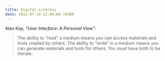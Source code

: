 ```yaml
---
title: Digital Literacy
date: 2012-07-19 22:44:04 +0100
---
```


Alan Kay, *“User Interface: A Personal View”*:
> The ability to “read” a medium means you can access materials and tools created by others. The ability to “write” in a medium means you can generate materials and tools for others. You must have both to be literate. 